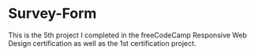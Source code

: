 # Survey-Form
This is the 5th project I completed in the freeCodeCamp Responsive Web Design certification as well as the 1st certification project.
